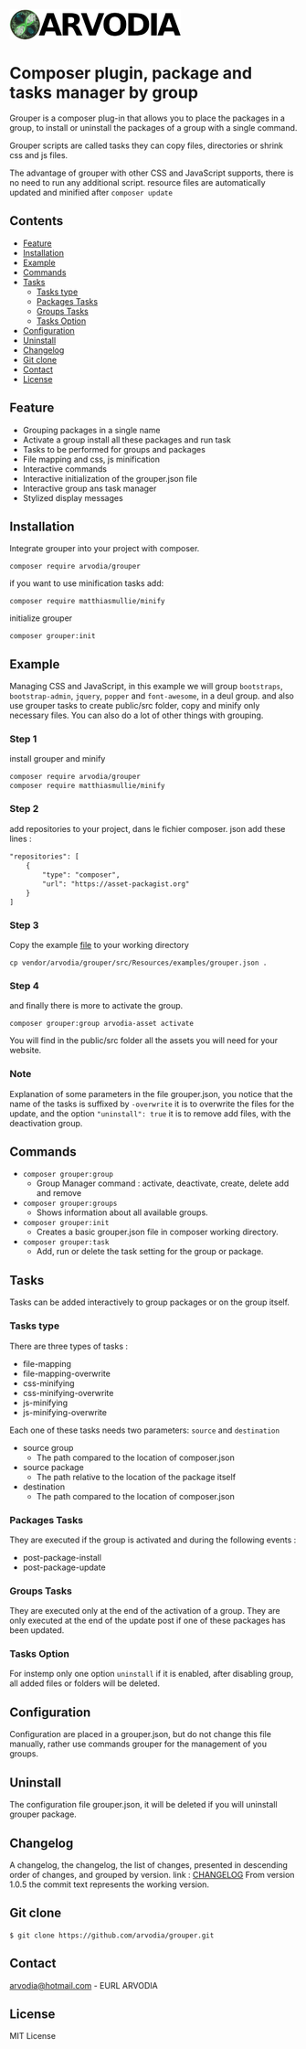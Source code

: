 ![EURL ARVODIA Logo](https://raw.githubusercontent.com/arvodia/src/main/img/arvodia-logo.png)
# Composer plugin, package and tasks manager by group
Grouper is a composer plug-in that allows you to place the packages in a group, to install or uninstall the packages of a group with a single command.

Grouper scripts are called tasks they can copy files, directories or shrink css and js files.

The advantage of grouper with other CSS and JavaScript supports, there is no need to run any additional script. resource files are automatically updated and minified after `composer update`

## Contents
 - [Feature](#feature)
 - [Installation](#installation)
 - [Example](#example)
 - [Commands](#commands)
 - [Tasks](#tasks)
   - [Tasks type](#tasks-type)
   - [Packages Tasks](#packages-tasks)
   - [Groups Tasks](#groups-tasks)
   - [Tasks Option](#tasks-option)
 - [Configuration](#configuration)
 - [Uninstall](#uninstall)
 - [Changelog](#changelog)
 - [Git clone](#git-clone)
 - [Contact](#contact)
 - [License](#license)

## Feature
  - Grouping packages in a single name
  - Activate a group install all these packages and run task
  - Tasks to be performed for groups and packages
  - File mapping and css, js minification
  - Interactive commands
  - Interactive initialization of the grouper.json file
  - Interactive group ans task manager
  - Stylized display messages
  
## Installation
Integrate grouper into your project with composer.
````
composer require arvodia/grouper
````
if you want to use minification tasks add:
````
composer require matthiasmullie/minify
````
initialize grouper
````
composer grouper:init
````
## Example
Managing CSS and JavaScript, in this example we will group `bootstraps`, `bootstrap-admin`, `jquery`, `popper` and `font-awesome`, in a deul group.
and also use grouper tasks to create public/src folder, copy and minify only necessary files.
You can also do a lot of other things with grouping.
### Step 1
install grouper and minify
````
composer require arvodia/grouper
composer require matthiasmullie/minify
````
### Step 2
add repositories to your project, dans le fichier composer. json add these lines :
````
"repositories": [
    {
        "type": "composer",
        "url": "https://asset-packagist.org"
    }
]
````
### Step 3
Copy the example [file](https://github.com/arvodia/grouper/blob/main/src/Resources/examples/grouper.json "file") to your working directory
````
cp vendor/arvodia/grouper/src/Resources/examples/grouper.json . 
````
### Step 4
and finally there is more to activate the group.
````
composer grouper:group arvodia-asset activate
````
You will find in the public/src folder all the assets you will need for your website.
### Note
Explanation of some parameters in the file grouper.json, you notice that the name of the tasks is suffixed by `-overwrite` it is to overwrite the files for the update, and the option `"uninstall": true` it is to remove add files, with the deactivation group.

## Commands
  - `composer grouper:group`
    - Group Manager command : activate, deactivate, create, delete add and remove
  - `composer grouper:groups`
    - Shows information about all available groups.
  - `composer grouper:init`
    - Creates a basic grouper.json file in composer working directory.
  - `composer grouper:task`
    - Add, run or delete the task setting for the group or package.
	
## Tasks
Tasks can be added interactively to group packages or on the group itself.
### Tasks type
There are three types of tasks :
  - file-mapping
  - file-mapping-overwrite
  - css-minifying
  - css-minifying-overwrite
  - js-minifying
  - js-minifying-overwrite
  
Each one of these tasks needs two parameters: `source` and `destination`
  - source group 
    - The path compared to the location of composer.json
  - source package 
    - The path relative to the location of the package itself
  - destination
    - The path compared to the location of composer.json

### Packages Tasks
They are executed if the group is activated and during the following events :
  - post-package-install
  - post-package-update
  
### Groups Tasks
They are executed only at the end of the activation of a group.
They are only executed at the end of the update post if one of these packages has been updated.
### Tasks Option
For instemp only one option `uninstall` if it is enabled, after disabling group, all added files or folders will be deleted. 
	
## Configuration
Configuration are placed in a grouper.json, but do not change this file manually, rather use commands grouper for the management of you groups.

## Uninstall
The configuration file grouper.json, it will be deleted if you will uninstall grouper package.

## Changelog
A changelog, the changelog, the list of changes, presented in descending order of changes, and grouped by version.
link : [CHANGELOG](https://github.com/arvodia/grouper/blob/main/CHANGELOG.md "CHANGELOG")
From version 1.0.5 the commit text represents the working version.

## Git clone
```
$ git clone https://github.com/arvodia/grouper.git
```

## Contact
[arvodia@hotmail.com](mailto:arvodia@hotmail.com) - EURL ARVODIA

## License
MIT License
